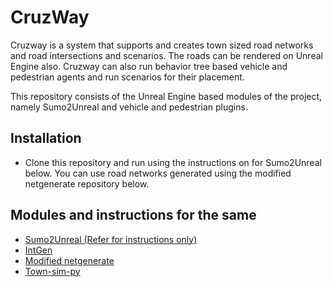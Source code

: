 # CruzWay
Cruzway is a system that supports and creates town sized road networks and road intersections and scenarios. The roads can be rendered on Unreal Engine also. Cruzway can also run behavior tree based vehicle and pedestrian agents and run scenarios for their placement. 

This repository consists of the Unreal Engine based modules of the project, namely Sumo2Unreal and vehicle and pedestrian plugins.

## Installation
- Clone this repository and run using the instructions on for Sumo2Unreal below. You can use road networks generated using the modified netgenerate repository below. 

## Modules and instructions for the same
- [Sumo2Unreal (Refer for instructions only)](https://github.com/AugmentedDesignLab/Sumo2Unreal)
- [IntGen](https://github.com/AugmentedDesignLab/intgen)
- [Modified netgenerate](https://github.com/AugmentedDesignLab/sumo-mirror/tree/sumoIntgen)
- [Town-sim-py](https://github.com/AugmentedDesignLab/town-sim-py)
